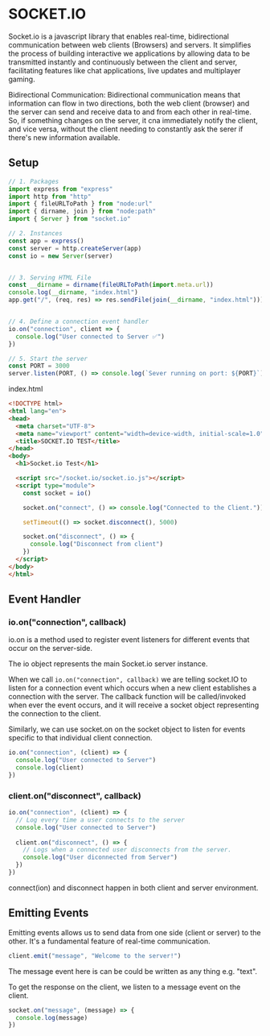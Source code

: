 # SOCKET.IO

Socket.io is a javascript library that enables real-time, bidirectional communication between web clients (Browsers) and servers. It simplifies the process of building interactive we applications by allowing data to be transmitted instantly and continuously between the client and server, facilitating features like chat applications, live updates and multiplayer gaming.

Bidirectional Communication:
Bidirectional communication means that information can flow in two directions, both the web client (browser) and the server can send and receive data to and from each other in real-time. So, if something changes on the server, it cna immediately notify the client, and vice versa, without the client needing to constantly ask the serer if there's new information available.

## Setup

```js
// 1. Packages
import express from "express"
import http from "http"
import { fileURLToPath } from "node:url"
import { dirname, join } from "node:path"
import { Server } from "socket.io"

// 2. Instances
const app = express()
const server = http.createServer(app)
const io = new Server(server)


// 3. Serving HTML File
const __dirname = dirname(fileURLToPath(import.meta.url))
console.log(__dirname, "index.html")
app.get("/", (req, res) => res.sendFile(join(__dirname, "index.html")))


// 4. Define a connection event handler
io.on("connection", client => {
  console.log("User connected to Server ✅")
})

// 5. Start the server
const PORT = 3000
server.listen(PORT, () => console.log(`Sever running on port: ${PORT}`))
```

index.html

```html
<!DOCTYPE html>
<html lang="en">
<head>
  <meta charset="UTF-8">
  <meta name="viewport" content="width=device-width, initial-scale=1.0">
  <title>SOCKET.IO TEST</title>
</head>
<body>
  <h1>Socket.io Test</h1>

  <script src="/socket.io/socket.io.js"></script>
  <script type="module">
    const socket = io()

    socket.on("connect", () => console.log("Connected to the Client."))

    setTimeout(() => socket.disconnect(), 5000)

    socket.on("disconnect", () => {
      console.log("Disconnect from client")
    })
  </script>
</body>
</html>
```

## Event Handler

### io.on("connection", callback)

io.on is a method used to register event listeners for different events that occur on the server-side. 

The io object represents the main Socket.io server instance.

When we call `io.on("connection", callback)` we are telling socket.IO to listen for a connection event which occurs when a new client establishes a connection with the server. The callback function will be called/invoked when ever the event occurs, and it will receive a socket object representing the connection to the client.

Similarly, we can use socket.on on the socket object to listen for events specific to that individual client connection.

```js
io.on("connection", (client) => {
  console.log("User connected to Server")
  console.log(client)
})
```

### client.on("disconnect", callback)

```js
io.on("connection", (client) => {
  // Log every time a user connects to the server
  console.log("User connected to Server")
  
  client.on("disconnect", () => {
    // Logs when a connected user disconnects from the server.
    console.log("User diconnected from Server")
  })
})
```

connect(ion) and disconnect happen in both client and server environment.

## Emitting Events

Emitting events allows us to send data from one side (client or server) to the other. It's a fundamental feature of real-time communication.

```js
client.emit("message", "Welcome to the server!")
```

The message event here is can be could be written as any thing e.g. "text".

To get the response on the client, we listen to a message event on the client.

```js
socket.on("message", (message) => {
  console.log(message)
})
```